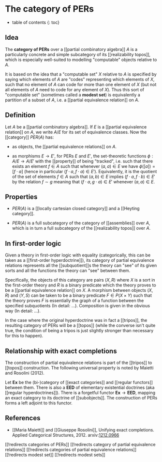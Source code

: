 # The category of PERs

* table of contents
{: toc}

## Idea

The **category of PERs** over a [[partial combinatory algebra]] $A$ is a particularly concrete and simple subcategory of its [[realizability topos]], which is especially well-suited to modelling "computable" objects relative to $A$.

It is based on the idea that a "computable set" $X$ relative to $A$ is specified by saying which elements of $A$ are "codes" representing which elements of $X$, such that no element of $A$ can code for more than one element of $X$ (but not all elements of $A$ need to code for any element of $X$).  Thus this sort of "computable set" (sometimes called a **modest set**) is equivalently a partition of a subset of $A$, i.e. a [[partial equivalence relation]] on $A$.

## Definition

Let $A$ be a [[partial combinatory algebra]].  If $E$ is a [[partial equivalence relation]] on $A$, we write $A/E$ for its set of equivalence classes.  Now the [[category]] $PER(A)$ has:

* as objects, the [[partial equivalence relations]] on $A$.

* as morphisms $E\to E'$, for PERs $E$ and $E'$, the set-theoretic functions $\phi:A/E \to A/E'$ with the [[property]] of being "tracked", i.e. such that there exists an element $f\in A$ such that whenever $(a,a)\in E$ we have $\phi([a]) = [f\cdot a]$ (hence in particular $(f\cdot a,f\cdot a)\in E'$).  Equivalently, it is the quotient of the set of elements $f\in A$ such that $(a,b)\in E$ implies $(f\cdot a,f\cdot b)\in E'$ by the relation $f\sim g$ meaning that $(f\cdot a,g\cdot a)\in E'$ whenever $(a,a)\in E$.

## Properties

* $PER(A)$ is a [[locally cartesian closed category]] and a [[Heyting category]].

* $PER(A)$ is a full subcategory of the category of [[assemblies]] over $A$, which is in turn a full subcategory of the [[realizability topos]] over $A$.

## In first-order logic

Given a theory in first-order logic with equality (categorically, this can be taken as a [[first-order hyperdoctrine]]), its category of partial equivalence relations represents all the [[subquotient]]s the theory can "see" of its given sorts and all the functions the theory can "see" between them.

Specifically, the objects of this category are pairs $(X, R)$ where $X$ is a sort in the first-order theory and $R$ is a binary predicate which the theory proves to be a [[partial equivalence relation]] on $X$. A morphism between objects $(X, R)$ and $(Y, S)$ can be taken to be a binary predicate $F \in P(X \times Y)$ such that the theory proves $F$ is essentially the graph of a function between the specified subquotients (In detail: ...). Composition is given in the obvious way (In detail: ...).

In the case where the original hyperdoctrine was in fact a [[tripos]], the resulting category of PERs will be a [[topos]] (while the converse isn't quite true, the condition of being a tripos is just slightly stronger than necessary for this to happen).

## Relationship with exact completions

The construction of partial equivalence relations is part of the [[tripos]] to [[topos]] construction. The following universal property is noted by Maietti and Rosolini (2012). 

Let $\mathbf{Ex}$ be the (bi-)category of [[exact categories]] and [[regular functors]] between them. There is also a $\mathbf{EED}$ of elementary existential doctrines (aka [[regular hyperdoctrines]]). There is a forgetful functor  $\mathbf{Ex} \to \mathbf{EED}$, mapping an exact category to its doctrine of [[subobjects]]. The construction of PERs forms a left adjoint to this functor. 

## References

* [[Maria Maietti]] and [[Giuseppe Rosolini]], Unifying exact completions. Applied Categorical Structures, 2012. arxiv:[1212.0966 ](https://arxiv.org/abs/1212.0966)

[[!redirects categories of PERs]]
[[!redirects category of partial equivalence relations]]
[[!redirects categories of partial equivalence relations]]
[[!redirects modest set]]
[[!redirects modest sets]]
